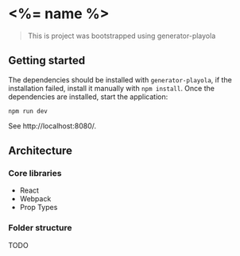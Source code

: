 # <%= name %>
> This is project was bootstrapped using generator-playola

## Getting started
The dependencies should be installed with `generator-playola`, if the installation failed, install it manually with `npm install`.
Once the dependencies are installed, start the application:
```
npm run dev
```
See http://localhost:8080/.

## Architecture

### Core libraries
* React
* Webpack
* Prop Types

### Folder structure
TODO
